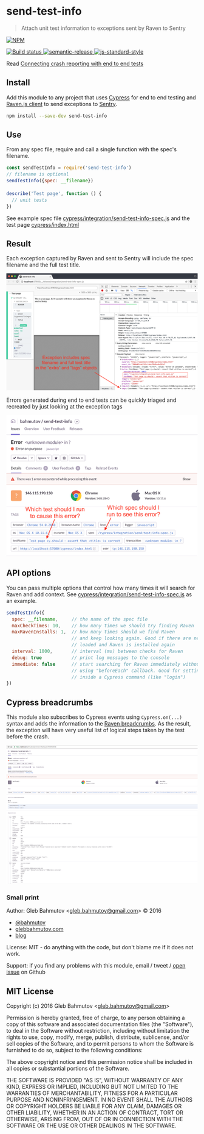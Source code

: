 # send-test-info

> Attach unit test information to exceptions sent by Raven to Sentry

[![NPM][npm-icon] ][npm-url]

[![Build status][ci-image] ][ci-url]
[![semantic-release][semantic-image] ][semantic-url]
[![js-standard-style][standard-image]][standard-url]

Read [Connecting crash reporting with end to end tests](https://glebbahmutov.com/blog/connecting-crash-reporting-with-end-to-end-tests/)

## Install

Add this module to any project that uses [Cypress](https://www.cypress.io/)
for end to end testing
and [Raven.js client](https://github.com/getsentry/raven-js)
to send exceptions to [Sentry](https://sentry.io/).

```sh
npm install --save-dev send-test-info
```

## Use

From any spec file, require and call a single function with the spec's
filename.

```js
const sendTestInfo = require('send-test-info')
// filename is optional
sendTestInfo({spec: __filename})

describe('Test page', function () {
  // unit tests
})
```

See example spec file
[cypress/integration/send-test-info-spec.js](cypress/integration/send-test-info-spec.js)
and the test page [cypress/index.html](cypress/index.html)

## Result

Each exception captured by Raven and sent to Sentry will include the
spec filename and the full test title.

![images/sending-error.png](images/sending-error.png)

Errors generated during end to end tests can be quickly triaged and recreated
by just looking at the exception tags

![images/sentry-view.png](images/sentry-view.png)

## API options

You can pass multiple options that control how many times it will search for
Raven and add context.
See [cypress/integration/send-test-info-spec.js](cypress/integration/send-test-info-spec.js)
as an example.

```js
sendTestInfo({
  spec: __filename,     // the name of the spec file
  maxCheckTimes: 10,    // how many times we should try finding Raven
  maxRavenInstalls: 1,  // how many times should we find Raven
                        // and keep looking again. Good if there are new pages
                        // loaded and Raven is installed again
  interval: 1000,       // interval (ms) between checks for Raven
  debug: true           // print log messages to the console
  immediate: false      // start searching for Raven immediately without
                        // using "beforeEach" callback. Good for setting up
                        // inside a Cypress command (like "login")
})
```

## Cypress breadcrumbs

This module also subscribes to Cypress events using `Cypress.on(...)`
syntax and adds the information to the
[Raven breadcrumbs](https://docs.sentry.io/clients/javascript/usage/#recording-breadcrumbs).
As the result, the exception will have very useful list of logical steps
taken by the test before the crash.

![Cypress breadcrumbs](images/cypress-breadcrumbs.png)

### Small print

Author: Gleb Bahmutov &lt;gleb.bahmutov@gmail.com&gt; &copy; 2016

* [@bahmutov](https://twitter.com/bahmutov)
* [glebbahmutov.com](http://glebbahmutov.com)
* [blog](http://glebbahmutov.com/blog)


License: MIT - do anything with the code, but don't blame me if it does not work.

Support: if you find any problems with this module, email / tweet /
[open issue](https://github.com/bahmutov/send-test-info/issues) on Github

## MIT License

Copyright (c) 2016 Gleb Bahmutov &lt;gleb.bahmutov@gmail.com&gt;

Permission is hereby granted, free of charge, to any person
obtaining a copy of this software and associated documentation
files (the "Software"), to deal in the Software without
restriction, including without limitation the rights to use,
copy, modify, merge, publish, distribute, sublicense, and/or sell
copies of the Software, and to permit persons to whom the
Software is furnished to do so, subject to the following
conditions:

The above copyright notice and this permission notice shall be
included in all copies or substantial portions of the Software.

THE SOFTWARE IS PROVIDED "AS IS", WITHOUT WARRANTY OF ANY KIND,
EXPRESS OR IMPLIED, INCLUDING BUT NOT LIMITED TO THE WARRANTIES
OF MERCHANTABILITY, FITNESS FOR A PARTICULAR PURPOSE AND
NONINFRINGEMENT. IN NO EVENT SHALL THE AUTHORS OR COPYRIGHT
HOLDERS BE LIABLE FOR ANY CLAIM, DAMAGES OR OTHER LIABILITY,
WHETHER IN AN ACTION OF CONTRACT, TORT OR OTHERWISE, ARISING
FROM, OUT OF OR IN CONNECTION WITH THE SOFTWARE OR THE USE OR
OTHER DEALINGS IN THE SOFTWARE.

[npm-icon]: https://nodei.co/npm/send-test-info.svg?downloads=true
[npm-url]: https://npmjs.org/package/send-test-info
[ci-image]: https://travis-ci.org/bahmutov/send-test-info.svg?branch=master
[ci-url]: https://travis-ci.org/bahmutov/send-test-info
[semantic-image]: https://img.shields.io/badge/%20%20%F0%9F%93%A6%F0%9F%9A%80-semantic--release-e10079.svg
[semantic-url]: https://github.com/semantic-release/semantic-release
[standard-image]: https://img.shields.io/badge/code%20style-standard-brightgreen.svg
[standard-url]: http://standardjs.com/
